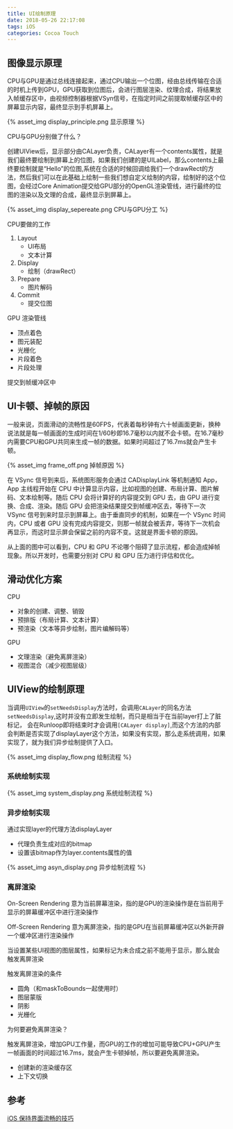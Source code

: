 ```yaml
---
title: UI绘制原理
date: 2018-05-26 22:17:08
tags: iOS
categories: Cocoa Touch
---
```


## 图像显示原理

CPU与GPU是通过总线连接起来，通过CPU输出一个位图，经由总线传输在合适的时机上传到GPU，GPU获取到位图后，会进行图层渲染、纹理合成，将结果放入帧缓存区中，由视频控制器根据VSyn信号，在指定时间之前提取帧缓存区中的屏幕显示内容，最终显示到手机屏幕上。

{% asset_img display_principle.png 显示原理 %}

CPU与GPU分别做了什么？

创建UIView后，显示部分由CALayer负责，CALayer有一个contents属性，就是我们最终要绘制到屏幕上的位图，如果我们创建的是UILabel，那么contents上最终要绘制就是“Hello”的位图,系统在合适的时候回调给我们一个drawRect的方法，然后我们可以在此基础上绘制一些我们想自定义绘制的内容，绘制好的这个位图，会经过Core Animation提交给GPU部分的OpenGL渲染管线，进行最终的位图的渲染以及文理的合成，最终显示到屏幕上。

{% asset_img display_sepereate.png CPU与GPU分工 %}

CPU要做的工作

1. Layout
    - UI布局
    - 文本计算
2. Display
    - 绘制（drawRect）
3. Prepare
    - 图片解码
4. Commit
    - 提交位图

GPU 渲染管线

- 顶点着色
- 图元装配
- 光栅化
- 片段着色
- 片段处理

提交到帧缓冲区中

## UI卡顿、掉帧的原因

一般来说，页面滑动的流畅性是60FPS，代表着每秒钟有六十帧画面更新，换种说法就是每一帧画面的生成时间在1/60秒即16.7毫秒以内就不会卡顿。在16.7毫秒内需要CPU和GPU共同来生成一帧的数据。如果时间超过了16.7ms就会产生卡顿。

{% asset_img frame_off.png 掉帧原因 %}

在 VSync 信号到来后，系统图形服务会通过 CADisplayLink 等机制通知 App，App 主线程开始在 CPU 中计算显示内容，比如视图的创建、布局计算、图片解码、文本绘制等。随后 CPU 会将计算好的内容提交到 GPU 去，由 GPU 进行变换、合成、渲染。随后 GPU 会把渲染结果提交到帧缓冲区去，等待下一次 VSync 信号到来时显示到屏幕上。由于垂直同步的机制，如果在一个 VSync 时间内，CPU 或者 GPU 没有完成内容提交，则那一帧就会被丢弃，等待下一次机会再显示，而这时显示屏会保留之前的内容不变。这就是界面卡顿的原因。

从上面的图中可以看到，CPU 和 GPU 不论哪个阻碍了显示流程，都会造成掉帧现象。所以开发时，也需要分别对 CPU 和 GPU 压力进行评估和优化。

## 滑动优化方案

CPU

- 对象的创建、调整、销毁
- 预排版（布局计算、文本计算）
- 预渲染（文本等异步绘制，图片编解码等）

GPU

- 文理渲染（避免离屏渲染）
- 视图混合（减少视图层级）


## UIView的绘制原理

当调用`UIView`的`setNeedsDisplay`方法时，会调用`CALayer`的同名方法`setNeedsDisplay`,这时并没有立即发生绘制，而只是相当于在当前layer打上了脏标记， 会在Runloop即将结束时才会调用`[CALayer display]`,而这个方法的内部会判断是否实现了displayLayer这个方法，如果没有实现，那么走系统调用，如果实现了，就为我们异步绘制提供了入口。

{% asset_img display_flow.png 绘制流程 %}

### 系统绘制实现

{% asset_img system_display.png 系统绘制流程 %}

### 异步绘制实现

通过实现layer的代理方法displayLayer

- 代理负责生成对应的bitmap
- 设置该bitmap作为layer.contents属性的值

{% asset_img asyn_display.png 异步绘制流程 %}

### 离屏渲染

On-Screen Rendering 意为当前屏幕渲染，指的是GPU的渲染操作是在当前用于显示的屏幕缓冲区中进行渲染操作

Off-Screen Rendering 意为离屏渲染，指的是GPU在当前屏幕缓冲区以外新开辟一个缓冲区进行渲染操作

当设置某些UI视图的图层属性，如果标记为未合成之前不能用于显示，那么就会触发离屏渲染

触发离屏渲染的条件

- 圆角（和maskToBounds一起使用时）
- 图层蒙版
- 阴影
- 光栅化

为何要避免离屏渲染？

触发离屏渲染，增加GPU工作量，而GPU的工作的增加可能导致CPU+GPU产生一帧画面的时间超过16.7ms，就会产生卡顿掉帧，所以要避免离屏渲染。

- 创建新的渲染缓存区
- 上下文切换



## 参考

[iOS 保持界面流畅的技巧](https://blog.ibireme.com/2015/11/12/smooth_user_interfaces_for_ios/)


